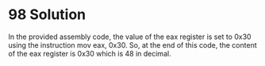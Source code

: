 # 98 Solution
In the provided assembly code, the value of the eax register is set to 0x30 using the instruction mov eax, 0x30.
So, at the end of this code, the content of the eax register is 0x30 which is 48 in decimal.
